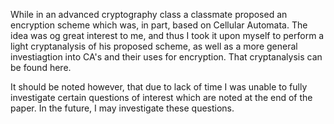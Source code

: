 While in an advanced cryptography class a classmate proposed an encryption scheme which was, in part, based on Cellular Automata. The idea was og great interest to me, and thus I took it upon myself to perform a light cryptanalysis of his proposed scheme, as well as a more general investiagtion into CA's and their uses for encryption. That cryptanalysis can be found here. 

It should be noted however, that due to lack of time I was unable to fully investigate certain questions of interest which are noted at the end of the paper. In the future, I may investigate these questions. 
